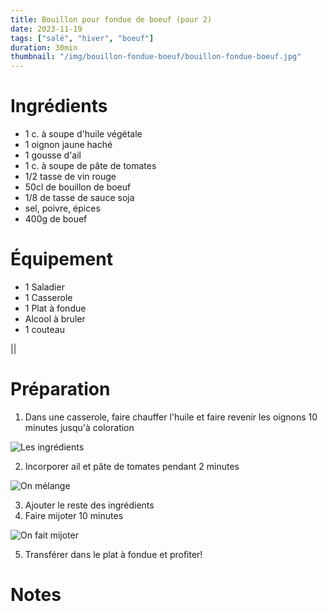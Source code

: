 ```yaml
---
title: Bouillon pour fondue de boeuf (pour 2)
date: 2023-11-19
tags: ["salé", "hiver", "boeuf"]
duration: 30min
thumbnail: "/img/bouillon-fondue-boeuf/bouillon-fondue-boeuf.jpg"
---
```


# Ingrédients

+ 1 c. à soupe d'huile végétale
+ 1 oignon jaune haché
+ 1 gousse d'ail
+ 1 c. à soupe de pâte de tomates
+ 1/2 tasse de vin rouge
+ 50cl de bouillon de boeuf
+ 1/8 de tasse de sauce soja
+ sel, poivre, épices
+ 400g de bouef

# Équipement

+ 1 Saladier
+ 1 Casserole
+ 1 Plat à fondue
+ Alcool à bruler
+ 1 couteau

||

# Préparation

1. Dans une casserole, faire chauffer l'huile et faire revenir les oignons 10 minutes jusqu'à coloration

![Les ingrédients](/img/bouillon-fondue-boeuf/bouillon-fondue-boeuf-step-1.jpg)

2. Incorporer ail et pâte de tomates pendant 2 minutes

![On mélange](/img/bouillon-fondue-boeuf/bouillon-fondue-boeuf-step-2.jpg)

3. Ajouter le reste des ingrédients
4. Faire mijoter 10 minutes

![On fait mijoter](/img/bouillon-fondue-boeuf/bouillon-fondue-boeuf-step-4.jpg)

5. Transférer dans le plat à fondue et profiter!



# Notes


